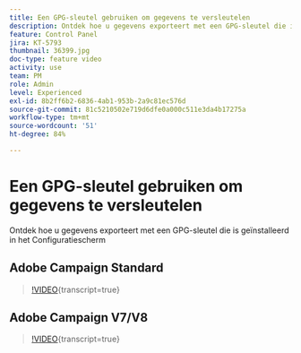 ```yaml
---
title: Een GPG-sleutel gebruiken om gegevens te versleutelen
description: Ontdek hoe u gegevens exporteert met een GPG-sleutel die is geïnstalleerd in het Configuratiescherm.
feature: Control Panel
jira: KT-5793
thumbnail: 36399.jpg
doc-type: feature video
activity: use
team: PM
role: Admin
level: Experienced
exl-id: 8b2ff6b2-6836-4ab1-953b-2a9c81ec576d
source-git-commit: 81c5210502e719d6dfe0a000c511e3da4b17275a
workflow-type: tm+mt
source-wordcount: '51'
ht-degree: 84%

---
```


# Een GPG-sleutel gebruiken om gegevens te versleutelen

Ontdek hoe u gegevens exporteert met een GPG-sleutel die is geïnstalleerd in het Configuratiescherm

## Adobe Campaign Standard

>[!VIDEO](https://video.tv.adobe.com/v/36380?learn=on){transcript=true}

## Adobe Campaign V7/V8

>[!VIDEO](https://video.tv.adobe.com/v/36399?learn=on){transcript=true}

